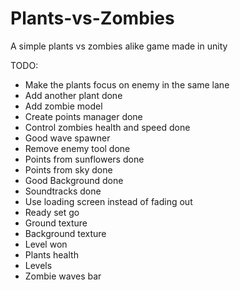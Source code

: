 # Plants-vs-Zombies
 A simple plants vs zombies alike game made in unity


TODO: 
- Make the plants focus on enemy in the same lane
- Add another plant                                                 done
- Add zombie model
- Create points manager                                             done
- Control zombies health and speed                                  done
- Good wave spawner
- Remove enemy tool                                                 done
- Points from sunflowers                                            done
- Points from sky                                                   done
- Good Background                                                   done
- Soundtracks                                                       done
- Use loading screen instead of fading out
- Ready set go
- Ground texture
- Background texture
- Level won 
- Plants health
- Levels
- Zombie waves bar